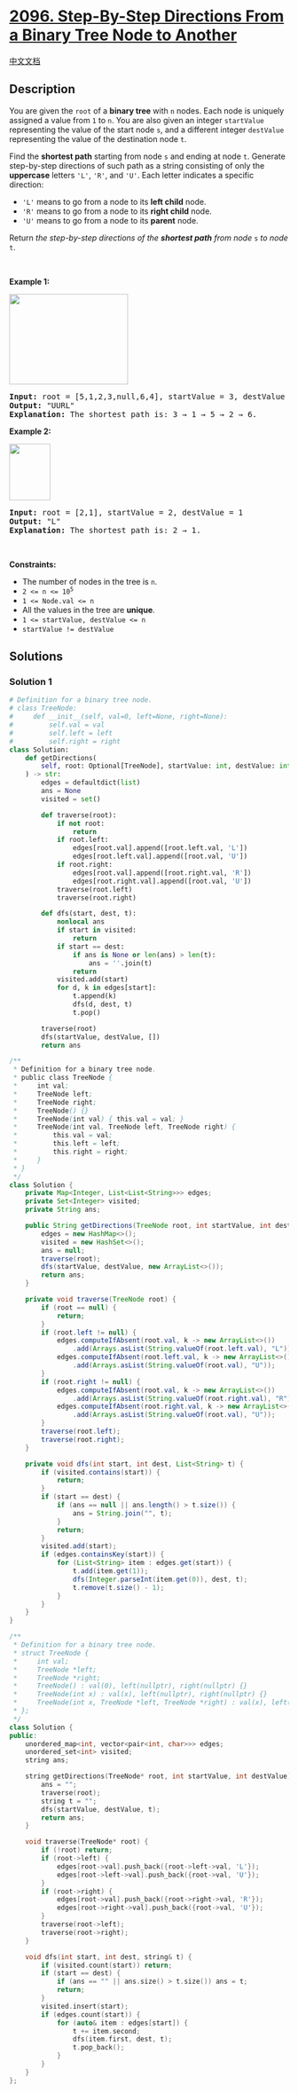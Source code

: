 # [2096. Step-By-Step Directions From a Binary Tree Node to Another](https://leetcode.com/problems/step-by-step-directions-from-a-binary-tree-node-to-another)

[中文文档](./solution/2000-2099/2096.Step-By-Step%20Directions%20From%20a%20Binary%20Tree%20Node%20to%20Another/README.md)

<!-- tags:Tree,Depth-First Search,String,Binary Tree -->

## Description

<p>You are given the <code>root</code> of a <strong>binary tree</strong> with <code>n</code> nodes. Each node is uniquely assigned a value from <code>1</code> to <code>n</code>. You are also given an integer <code>startValue</code> representing the value of the start node <code>s</code>, and a different integer <code>destValue</code> representing the value of the destination node <code>t</code>.</p>

<p>Find the <strong>shortest path</strong> starting from node <code>s</code> and ending at node <code>t</code>. Generate step-by-step directions of such path as a string consisting of only the <strong>uppercase</strong> letters <code>&#39;L&#39;</code>, <code>&#39;R&#39;</code>, and <code>&#39;U&#39;</code>. Each letter indicates a specific direction:</p>

<ul>
	<li><code>&#39;L&#39;</code> means to go from a node to its <strong>left child</strong> node.</li>
	<li><code>&#39;R&#39;</code> means to go from a node to its <strong>right child</strong> node.</li>
	<li><code>&#39;U&#39;</code> means to go from a node to its <strong>parent</strong> node.</li>
</ul>

<p>Return <em>the step-by-step directions of the <strong>shortest path</strong> from node </em><code>s</code><em> to node</em> <code>t</code>.</p>

<p>&nbsp;</p>
<p><strong class="example">Example 1:</strong></p>
<img alt="" src="./images/eg1.png" style="width: 214px; height: 163px;" />
<pre>
<strong>Input:</strong> root = [5,1,2,3,null,6,4], startValue = 3, destValue = 6
<strong>Output:</strong> &quot;UURL&quot;
<strong>Explanation:</strong> The shortest path is: 3 &rarr; 1 &rarr; 5 &rarr; 2 &rarr; 6.
</pre>

<p><strong class="example">Example 2:</strong></p>
<img alt="" src="./images/eg2.png" style="width: 74px; height: 102px;" />
<pre>
<strong>Input:</strong> root = [2,1], startValue = 2, destValue = 1
<strong>Output:</strong> &quot;L&quot;
<strong>Explanation:</strong> The shortest path is: 2 &rarr; 1.
</pre>

<p>&nbsp;</p>
<p><strong>Constraints:</strong></p>

<ul>
	<li>The number of nodes in the tree is <code>n</code>.</li>
	<li><code>2 &lt;= n &lt;= 10<sup>5</sup></code></li>
	<li><code>1 &lt;= Node.val &lt;= n</code></li>
	<li>All the values in the tree are <strong>unique</strong>.</li>
	<li><code>1 &lt;= startValue, destValue &lt;= n</code></li>
	<li><code>startValue != destValue</code></li>
</ul>

## Solutions

### Solution 1

<!-- tabs:start -->

```python
# Definition for a binary tree node.
# class TreeNode:
#     def __init__(self, val=0, left=None, right=None):
#         self.val = val
#         self.left = left
#         self.right = right
class Solution:
    def getDirections(
        self, root: Optional[TreeNode], startValue: int, destValue: int
    ) -> str:
        edges = defaultdict(list)
        ans = None
        visited = set()

        def traverse(root):
            if not root:
                return
            if root.left:
                edges[root.val].append([root.left.val, 'L'])
                edges[root.left.val].append([root.val, 'U'])
            if root.right:
                edges[root.val].append([root.right.val, 'R'])
                edges[root.right.val].append([root.val, 'U'])
            traverse(root.left)
            traverse(root.right)

        def dfs(start, dest, t):
            nonlocal ans
            if start in visited:
                return
            if start == dest:
                if ans is None or len(ans) > len(t):
                    ans = ''.join(t)
                return
            visited.add(start)
            for d, k in edges[start]:
                t.append(k)
                dfs(d, dest, t)
                t.pop()

        traverse(root)
        dfs(startValue, destValue, [])
        return ans
```

```java
/**
 * Definition for a binary tree node.
 * public class TreeNode {
 *     int val;
 *     TreeNode left;
 *     TreeNode right;
 *     TreeNode() {}
 *     TreeNode(int val) { this.val = val; }
 *     TreeNode(int val, TreeNode left, TreeNode right) {
 *         this.val = val;
 *         this.left = left;
 *         this.right = right;
 *     }
 * }
 */
class Solution {
    private Map<Integer, List<List<String>>> edges;
    private Set<Integer> visited;
    private String ans;

    public String getDirections(TreeNode root, int startValue, int destValue) {
        edges = new HashMap<>();
        visited = new HashSet<>();
        ans = null;
        traverse(root);
        dfs(startValue, destValue, new ArrayList<>());
        return ans;
    }

    private void traverse(TreeNode root) {
        if (root == null) {
            return;
        }
        if (root.left != null) {
            edges.computeIfAbsent(root.val, k -> new ArrayList<>())
                .add(Arrays.asList(String.valueOf(root.left.val), "L"));
            edges.computeIfAbsent(root.left.val, k -> new ArrayList<>())
                .add(Arrays.asList(String.valueOf(root.val), "U"));
        }
        if (root.right != null) {
            edges.computeIfAbsent(root.val, k -> new ArrayList<>())
                .add(Arrays.asList(String.valueOf(root.right.val), "R"));
            edges.computeIfAbsent(root.right.val, k -> new ArrayList<>())
                .add(Arrays.asList(String.valueOf(root.val), "U"));
        }
        traverse(root.left);
        traverse(root.right);
    }

    private void dfs(int start, int dest, List<String> t) {
        if (visited.contains(start)) {
            return;
        }
        if (start == dest) {
            if (ans == null || ans.length() > t.size()) {
                ans = String.join("", t);
            }
            return;
        }
        visited.add(start);
        if (edges.containsKey(start)) {
            for (List<String> item : edges.get(start)) {
                t.add(item.get(1));
                dfs(Integer.parseInt(item.get(0)), dest, t);
                t.remove(t.size() - 1);
            }
        }
    }
}
```

```cpp
/**
 * Definition for a binary tree node.
 * struct TreeNode {
 *     int val;
 *     TreeNode *left;
 *     TreeNode *right;
 *     TreeNode() : val(0), left(nullptr), right(nullptr) {}
 *     TreeNode(int x) : val(x), left(nullptr), right(nullptr) {}
 *     TreeNode(int x, TreeNode *left, TreeNode *right) : val(x), left(left), right(right) {}
 * };
 */
class Solution {
public:
    unordered_map<int, vector<pair<int, char>>> edges;
    unordered_set<int> visited;
    string ans;

    string getDirections(TreeNode* root, int startValue, int destValue) {
        ans = "";
        traverse(root);
        string t = "";
        dfs(startValue, destValue, t);
        return ans;
    }

    void traverse(TreeNode* root) {
        if (!root) return;
        if (root->left) {
            edges[root->val].push_back({root->left->val, 'L'});
            edges[root->left->val].push_back({root->val, 'U'});
        }
        if (root->right) {
            edges[root->val].push_back({root->right->val, 'R'});
            edges[root->right->val].push_back({root->val, 'U'});
        }
        traverse(root->left);
        traverse(root->right);
    }

    void dfs(int start, int dest, string& t) {
        if (visited.count(start)) return;
        if (start == dest) {
            if (ans == "" || ans.size() > t.size()) ans = t;
            return;
        }
        visited.insert(start);
        if (edges.count(start)) {
            for (auto& item : edges[start]) {
                t += item.second;
                dfs(item.first, dest, t);
                t.pop_back();
            }
        }
    }
};
```

<!-- tabs:end -->

<!-- end -->
